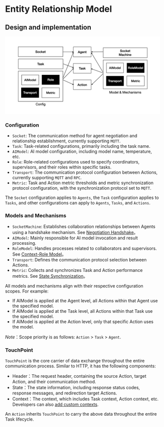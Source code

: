 # Entity Relationship Model

## Design and implementation
<div align="center">
  <img src="images/entity.jpg" alt="Entity and Relation" />
</div>

### Configuration
- `Socket`: The communication method for agent negotiation and relationship establishment, currently supporting `MQTT`.
- `Task`: Task-related configurations, primarily including the task name.
- `AIModel`: AI model configuration, including model name, temperature, etc.
- `Role`: Role-related configurations used to specify coordinators, supervisors, and their roles within specific tasks.
- `Transport`: The communication protocol configuration between Actions, currently supporting `MQTT` and `RPC`.
- `Metric`: Task and Action metric thresholds and metric synchronization protocol configuration, with the synchronization protocol set to `MQTT`.

The `Socket` configuration applies to `Agents`, the `Task` configuration applies to `Tasks`, and other configurations can apply to `Agents`, `Tasks`, and `Actions`.

### Models and Mechanisms
- `SocketMachine`: Establishes collaboration relationships between Agents using a handshake mechanism. See [Negotiation Handshake](./README_HANDSHAKE_CN)。
- `AIModel`: Mainly responsible for AI model invocation and result processing.
- `RoleModel`: Handles processes related to collaborators and supervisors. See [Context-Role Model](./README_CONTEXT_ROLE.md)。
- `Transport`: Defines the communication protocol selection between Actions.
- `Metric`: Collects and synchronizes Task and Action performance metrics. See [State Synchronization](./README_STATE_SYNC.md)。

All models and mechanisms align with their respective configuration scopes. For example:
- If AIModel is applied at the Agent level, all Actions within that Agent use the specified model.
- If AIModel is applied at the Task level, all Actions within that Task use the specified model.
- If AIModel is applied at the Action level, only that specific Action uses the model.

*Note*：Scope priority is as follows: `Action` > `Task` > `Agent`.

### TouchPoint
`TouchPoint` is the core carrier of data exchange throughout the entire communication process. Similar to HTTP, it has the following components:
- Header：The request header, containing the source Action, target Action, and their communication method.
- State：The state information, including response status codes, response messages, and redirection target Actions.
- Context：The context, which includes Task context, Action context, etc. Developers can also [add custom contexts](../README_CONTEXT.md).

An `Action` inherits `TouchPoint` to carry the above data throughout the entire Task lifecycle.